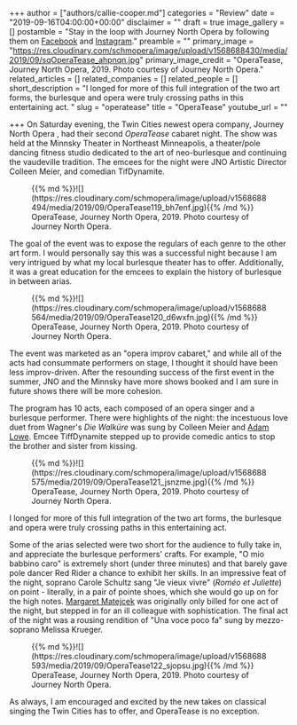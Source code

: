 +++
author = ["authors/callie-cooper.md"]
categories = "Review"
date = "2019-09-16T04:00:00+00:00"
disclaimer = ""
draft = true
image_gallery = []
postamble = "Stay in the loop with Journey North Opera by following them on [Facebook](https://www.facebook.com/JourneyNorthOperaCo) and [Instagram](https://www.instagram.com/journeynorthopera/)."
preamble = ""
primary_image = "https://res.cloudinary.com/schmopera/image/upload/v1568688430/media/2019/09/sqOperaTease_ahpnqn.jpg"
primary_image_credit = "OperaTease, Journey North Opera, 2019. Photo courtesy of Journey North Opera."
related_articles = []
related_companies = []
related_people = []
short_description = "I longed for more of this full integration of the two art forms, the burlesque and opera were truly crossing paths in this entertaining act. "
slug = "operatease"
title = "OperaTease"
youtube_url = ""

+++
On Saturday evening, the Twin Cities newest opera company, Journey North Opera , had their second _OperaTease_ cabaret night. The show was held at the Minnsky Theater in Northeast Minneapolis, a theater/pole dancing fitness studio dedicated to the art of neo-burlesque and continuing the vaudeville tradition. The emcees for the night were JNO Artistic Director Colleen Meier, and comedian TifDynamite.

<figure data-type="image">{{% md %}}![](https://res.cloudinary.com/schmopera/image/upload/v1568688494/media/2019/09/OperaTease119_bh7enf.jpg){{% /md %}}

<figcaption>OperaTease, Journey North Opera, 2019. Photo courtesy of Journey North Opera.</figcaption>

</figure>

The goal of the event was to expose the regulars of each genre to the other art form. I would personally say this was a successful night because I am very intrigued by what my local burlesque theater has to offer. Additionally, it was a great education for the emcees to explain the history of burlesque in between arias. 

<figure data-type="image">{{% md %}}![](https://res.cloudinary.com/schmopera/image/upload/v1568688564/media/2019/09/OperaTease120_d6wxfn.jpg){{% /md %}}

<figcaption>OperaTease, Journey North Opera, 2019. Photo courtesy of Journey North Opera.</figcaption>

</figure>

The event was marketed as an "opera improv cabaret," and while all of the acts had consummate performers on stage, I thought it should have been less improv-driven. After the resounding success of the first event in the summer, JNO and the Minnsky have more shows booked and I am sure in future shows there will be more cohesion. 

The program has 10 acts, each composed of an opera singer and a burlesque performer. There were highlights of the night: the incestuous love duet from Wagner's _Die Walküre_ was sung by Colleen Meier and [Adam Lowe](https://www.adamlowetenor.com/?fbclid=IwAR0FuhQKu32IN8EqgKQmaAFkCUfh_BYlsGLo02jroClKvP7CueVIner37x4). Emcee TiffDynamite stepped up to provide comedic antics to stop the brother and sister from kissing. 

<figure data-type="image">{{% md %}}![](https://res.cloudinary.com/schmopera/image/upload/v1568688575/media/2019/09/OperaTease121_jsnzme.jpg){{% /md %}}

<figcaption>OperaTease, Journey North Opera, 2019. Photo courtesy of Journey North Opera.</figcaption>

</figure>

I longed for more of this full integration of the two art forms, the burlesque and opera were truly crossing paths in this entertaining act. 

Some of the arias selected were two short for the audience to fully take in, and appreciate the burlesque performers' crafts. For example, "O mio babbino caro" is extremely short (under three minutes) and that barely gave pole dancer Red Rider a chance to exhibit her skills. In an impressive feat of the night, soprano Carole Schultz sang "Je vieux vivre" (_Roméo et Juliette_) on point - literally, in a pair of pointe shoes, which she would go up on for the high notes. [Margaret Matejcek](https://www.margaretmatejcek.com/) was originally only billed for one act of the night, but stepped in for an ill colleague with sophistication. The final act of the night was a rousing rendition of "Una voce poco fa" sung by mezzo-soprano Melissa Krueger.

<figure data-type="image">{{% md %}}![](https://res.cloudinary.com/schmopera/image/upload/v1568688593/media/2019/09/OperaTease122_sjopsu.jpg){{% /md %}}

<figcaption>OperaTease, Journey North Opera, 2019. Photo courtesy of Journey North Opera.</figcaption>

</figure>

As always, I am encouraged and excited by the new takes on classical singing the Twin Cities has to offer, and OperaTease is no exception.